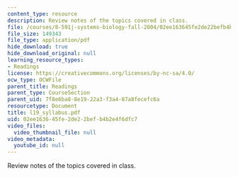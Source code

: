 ```yaml
---
content_type: resource
description: Review notes of the topics covered in class.
file: /courses/8-591j-systems-biology-fall-2004/02ee163645fe2de22befb4b2e4f6dfc7_l19_syllabus.pdf
file_size: 149343
file_type: application/pdf
hide_download: true
hide_download_original: null
learning_resource_types:
- Readings
license: https://creativecommons.org/licenses/by-nc-sa/4.0/
ocw_type: OCWFile
parent_title: Readings
parent_type: CourseSection
parent_uid: 7f8e6ba8-8e19-22a3-f3a4-87a8fecefc6a
resourcetype: Document
title: l19_syllabus.pdf
uid: 02ee1636-45fe-2de2-2bef-b4b2e4f6dfc7
video_files:
  video_thumbnail_file: null
video_metadata:
  youtube_id: null
---
```

Review notes of the topics covered in class.